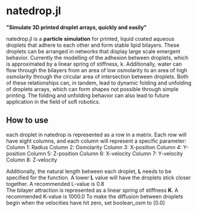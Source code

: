 # natedrop.jl


**"Simulate 3D printed droplet arrays, quickly and easily"** 

natedrop.jl is a **particle simulation** for printed, liquid coated aqueous droplets that adhere to each other and form stable lipid bilayers. These droplets can be arranged in networks that display large scale emergent behavior. Currently the modelling of the adhesion between droplets, which is approximated by a linear spring of stiffness, k. Additionally, water can flow through the bilayers from an area of low osmolarity to an area of high osmolarity through the circular area of intersection between droplets. Both of these relationships can, in tandem, lead to dynamic folding and unfolding of droplets arrays, which can form shapes not possible through simple printing. The folding and unfolding behavior can also lead to future application in the field of soft robotics. 

## How to use 

each droplet in natedrop is represented as a row in a matrix. Each row will have eight columns, and each column will represent a specific parameter:
Column 1: Radius 
Column 2: Osmolarity
Column 3: X-position
Column 4: Y-position
Column 5: Z-position 
Column 6: X-velocity
Column 7: Y-velocity
Column 8: Z-velocity

Additionally, the natural length between each droplet, **L** needs to be specified for the function. A lower **L** value will have the droplets stick closer together. 
A recommended L-value is 0.8  
The bilayer attraction is represented as a linear spring of stiffness **K**.
A recommended K-value is 1000.0
To make the diffusion between droplets begin when the velocities have hit zero, set boolean_osm to [0.0] 



